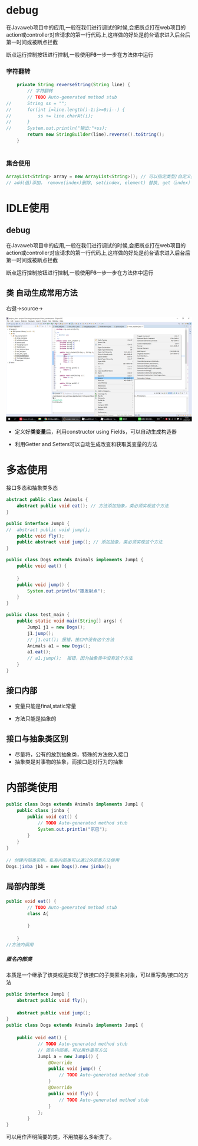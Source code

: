 # debug

在Javaweb项目中的应用,一般在我们进行调试的时候,会把断点打在web项目的action或controller对应请求的第一行代码上,这样做的好处是前台请求进入后台后第一时间或被断点拦截

断点运行控制按钮进行控制,一般使用**F6**一步一步在方法体中运行

### 字符翻转

```java
	private String reverseString(String line) {
		// 字符翻转
		// TODO Auto-generated method stub
//		String ss = "";
//		for(int i=line.length()-1;i>=0;i--) {
//			ss += line.charAt(i);
//		}
//		System.out.println("输出:"+ss);
		return new StringBuilder(line).reverse().toString();
	}
	
```

### 集合使用

```java
ArrayList<String> array = new ArrayList<String>(); // 可以指定类型/自定义类 <>
// add(值)添加。 remove(index)删除, set(index, element) 替换, get（index）查找
```

# IDLE使用

## debug

在Javaweb项目中的应用,一般在我们进行调试的时候,会把断点打在web项目的action或controller对应请求的第一行代码上,这样做的好处是前台请求进入后台后第一时间或被断点拦截

断点运行控制按钮进行控制,一般使用**F6**一步一步在方法体中运行

## 类 自动生成常用方法

右键->source->

![image-20200505180614774](java应用.assets/image-20200505180614774.png)

- 定义好**类变量**后，利用constructor using Fields，可以自动生成构造器

- 利用Getter and Setters可以自动生成改变和获取类变量的方法

# 多态使用

接口多态和抽象类多态

```java
abstract public class Animals {
	abstract public void eat(); // 方法添加抽象，类必须实现这个方法
}
```

```java
public interface Jump1 {
// 	abstract public void jump();
    public void fly(); 
	public abstract void jump(); // 添加抽象，类必须实现这个方法
}
```

```java
public class Dogs extends Animals implements Jump1 {
    public void eat() {
        
	}
	public void jump() {
		System.out.println("撒发射点");
	}
}
```

```java
public class test_main {
	public static void main(String[] args) {
		Jump1 j1 = new Dogs();
		j1.jump();
        // j1.eat(); 报错，接口中没有这个方法
		Animals a1 = new Dogs();
		a1.eat();
        // a1.jump();  报错，因为抽象类中没有这个方法
	}
}
```

## 接口内部

- 变量只能是final,static常量

- 方法只能是抽象的

## 接口与抽象类区别

- 尽量将，公有的放到抽象类，特殊的方法放入接口
- 抽象类是对事物的抽象，而接口是对行为的抽象

# 内部类使用

```java
public class Dogs extends Animals implements Jump1 {
	public class jinba {
		public void eat() {
			// TODO Auto-generated method stub
			System.out.println("京巴");
		}
	}
}

// 创建内部类实例，私有内部类可以通过外部类方法使用
Dogs.jinba jb1 = new Dogs().new jinba(); 
```

## 局部内部类

```java
public void eat() {
		// TODO Auto-generated method stub
		class A{

		}
		
	}
//方法内调用
```

##### 匿名内部类

本质是一个继承了该类或是实现了该接口的子类匿名对象，可以重写类/接口的方法

```java
public interface Jump1 {
 	abstract public void fly();

	abstract public void jump();
}
public class Dogs extends Animals implements Jump1 {
	
    public void eat() {
            // TODO Auto-generated method stub
        	// 匿名内部类，可以用作重写方法
            Jump1 a = new Jump1() {
                @Override
                public void jump() {
                    // TODO Auto-generated method stub
                }
                @Override
                public void fly() {
                    // TODO Auto-generated method stub
                }
            };
        }
}

```

可以用作声明简要的类，不用搞那么多新类了。

